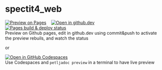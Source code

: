 # spectit4_web

[![Preview on Pages](https://img.shields.io/badge/Preview_on_Pages-blue?logo=github&style=flat&labelColor=black)](https://petlja.github.io/specit4_web)
&nbsp;&nbsp;
[![Open in github.dev](https://img.shields.io/badge/Open_in_github.dev-blue?logo=github&style=flat&labelColor=black)](https://github.dev/Petlja/specit4_web)
&nbsp;&nbsp;
[![Pages build & deploy status](https://img.shields.io/badge/Pages_build_&_deploy_status-blue?logo=github&style=flat&labelColor=black)](https://github.com/Petlja/specit4_web/actions/workflows/petljadoc.yml)  
Preview on Github pages, edit in github.dev using commit&push to activate the preview rebuils, and watch the status

or


[![Open in GitHub Codespaces](https://github.com/codespaces/badge.svg)](https://codespaces.new/Petlja/specit4_ai?quickstart=1)  
Use Codespaces and `petljadoc preview` in a terminal to have live preview 